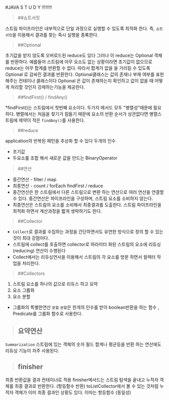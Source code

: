 #JAVA S T U D Y !!!!!!!!

> ##쇼트서킷

스트림 파이프라인은 내부적으로 단일 과정으로 실행할 수 있도록 최적화 한다.
즉, `쇼트서킷`을 이용해서 결과를 찾는 즉시 실행을 종룍한다.


> ##Optional

초기값을 받지 않도록 오버로드된 reduce도 있다 그러나 이 reduce는 Optional 객체를 반환하다.
예를들어 스트림에 아무 요소도 없는 상황이라면 초기값이 없으므로 reduce는 아무 합계를 반환할 수 없다.
따라서 합계가 없을 을 가리킬 수 있도록 Optional 로 감싸진 결과를 반환한다.
Optional<T>클래스는 값의 존재나 부재 여부를 표현해주는 컨테이너 클래스이다
Optional 은 값이 존재하는지 확인하고 값이 없을 때 어떻게 처리할 것인지 강제하는기능을 제공한다.

> ##findFirst() / findAny()

*findFirst()는 스트림에서 첫번째 요소이다.
두가지 메서드 모두 "병렬성"때문에 필요하다.
병렬에서는 처음을 찾기가 힘들기 때문에 요소의 반환 순서가 상관없다면 병렬스트림에 제약이 적은
`findAny()`를 사용한다.

> ##reduce

application의 반복된 패턴을 추상화 할 수 있다
두개의 인수 
- 초기값
- 두요소를 조합 해서 새로운 값을 만드는 BinaryOperator<T>
            
> ##연산

* 중간연산 -  filter /  map
* 최종연산 -  count / forEach
            findFirst / reduce
* 중간연산은 한 스트림에서 다른 스트림으로 변환 하는 연산으로 여러 연산을 연결할 수 있다.
중간연산은 파이프라인을 구성하며, 스트림 요소를 소비하지 않는다.
* 최종연산은 스트림의 요소를 소비해서 최종결과를 도출한다. 스트림 파이프라인을 최적화 하면서
계산과정을 짧게 생략하기도 한다.

> ##Collector

- `Collect`로 결과를 수집하는 과정을 간단하면서도 유연한 방식으로 정의 할 수 있는 것이 
 최대 강점이다.
- 스트림에 collect를 호출하면 collector로 파라미터 화된 스트림의 요소에 
 리듀싱 (reducing) 연산이 수행된다
- Collect에서는 리듀싱연사을 이용해서 스트림의 각 요소를 방문 하면서 컬렉터 작업을 처리한다.

> ##Collectors

1. 스트림 요소를 하나의 값으로 리듀스 하고 요약
2. 요소 그룹화
3. 요소 분할
* 그룹화의 특별한연산 `분할`
 `분할`은 한개의 인수를 받아 boolean반환을 하는 함수 , Predicate를 그룹화 함수로 사용한다.

>## 요약연산

`Summarization` 스트림에 있는 객체의 숫자 필드 합계나 평균등을 반환 하는 연산에도
리듀싱 기능이 자주 사용된다.

>## finisher 

최종 반환값을 결과 컨테이너로 적용
finisher메서드는 스트림 탐색을 끝내고 누적자 객체를 최종 결과로 반환한다. (항등함수 반환)
toListCollector에서 볼 수 있는 것처럼 누적자 객체가 이미 최종 결과인 상황도 있다.
이따는 항등함수 (동일성)

